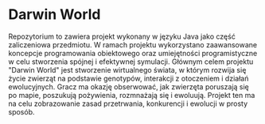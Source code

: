# Darwin World
Repozytorium to zawiera projekt wykonany w języku Java jako część zaliczeniowa przedmiotu. W ramach projektu wykorzystano zaawansowane koncepcje programowania obiektowego oraz umiejętności programistyczne w celu stworzenia spójnej i efektywnej symulacji. Głównym celem projektu "Darwin World" jest stworzenie wirtualnego świata, w którym rozwija się życie zwierząt na podstawie genotypów, interakcji z otoczeniem i działań ewolucyjnych. Gracz ma okazję obserwować, jak zwierzęta poruszają się po mapie, poszukują pożywienia, rozmnażają się i ewoluują. Projekt ten ma na celu zobrazowanie zasad przetrwania, konkurencji i ewolucji w prosty sposób.
